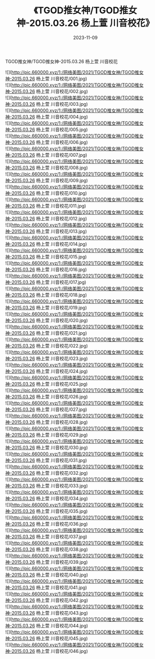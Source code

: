 ﻿---
layout: post
title:  《TGOD推女神/TGOD推女神-2015.03.26 杨上萱 川音校花》
date:   2023-11-09
img: http://pic.660000.xyz/1:/网络美图/2021/TGOD推女神/TGOD推女神-2015.03.26 杨上萱 川音校花/000.jpg
categories: [美女, 清纯, 唯美]
---

TGOD推女神/TGOD推女神-2015.03.26 杨上萱 川音校花

 ![](http://pic.660000.xyz/1:/网络美图/2021/TGOD推女神/TGOD推女神-2015.03.26 杨上萱 川音校花/001.jpg) <br>![](http://pic.660000.xyz/1:/网络美图/2021/TGOD推女神/TGOD推女神-2015.03.26 杨上萱 川音校花/002.jpg) <br>![](http://pic.660000.xyz/1:/网络美图/2021/TGOD推女神/TGOD推女神-2015.03.26 杨上萱 川音校花/003.jpg) <br>![](http://pic.660000.xyz/1:/网络美图/2021/TGOD推女神/TGOD推女神-2015.03.26 杨上萱 川音校花/004.jpg) <br>![](http://pic.660000.xyz/1:/网络美图/2021/TGOD推女神/TGOD推女神-2015.03.26 杨上萱 川音校花/005.jpg) <br>![](http://pic.660000.xyz/1:/网络美图/2021/TGOD推女神/TGOD推女神-2015.03.26 杨上萱 川音校花/006.jpg) <br>![](http://pic.660000.xyz/1:/网络美图/2021/TGOD推女神/TGOD推女神-2015.03.26 杨上萱 川音校花/007.jpg) <br>![](http://pic.660000.xyz/1:/网络美图/2021/TGOD推女神/TGOD推女神-2015.03.26 杨上萱 川音校花/008.jpg) <br>![](http://pic.660000.xyz/1:/网络美图/2021/TGOD推女神/TGOD推女神-2015.03.26 杨上萱 川音校花/009.jpg) <br>![](http://pic.660000.xyz/1:/网络美图/2021/TGOD推女神/TGOD推女神-2015.03.26 杨上萱 川音校花/010.jpg) <br>![](http://pic.660000.xyz/1:/网络美图/2021/TGOD推女神/TGOD推女神-2015.03.26 杨上萱 川音校花/011.jpg) <br>![](http://pic.660000.xyz/1:/网络美图/2021/TGOD推女神/TGOD推女神-2015.03.26 杨上萱 川音校花/012.jpg) <br>![](http://pic.660000.xyz/1:/网络美图/2021/TGOD推女神/TGOD推女神-2015.03.26 杨上萱 川音校花/013.jpg) <br>![](http://pic.660000.xyz/1:/网络美图/2021/TGOD推女神/TGOD推女神-2015.03.26 杨上萱 川音校花/014.jpg) <br>![](http://pic.660000.xyz/1:/网络美图/2021/TGOD推女神/TGOD推女神-2015.03.26 杨上萱 川音校花/015.jpg) <br>![](http://pic.660000.xyz/1:/网络美图/2021/TGOD推女神/TGOD推女神-2015.03.26 杨上萱 川音校花/016.jpg) <br>![](http://pic.660000.xyz/1:/网络美图/2021/TGOD推女神/TGOD推女神-2015.03.26 杨上萱 川音校花/017.jpg) <br>![](http://pic.660000.xyz/1:/网络美图/2021/TGOD推女神/TGOD推女神-2015.03.26 杨上萱 川音校花/018.jpg) <br>![](http://pic.660000.xyz/1:/网络美图/2021/TGOD推女神/TGOD推女神-2015.03.26 杨上萱 川音校花/019.jpg) <br>![](http://pic.660000.xyz/1:/网络美图/2021/TGOD推女神/TGOD推女神-2015.03.26 杨上萱 川音校花/020.jpg) <br>![](http://pic.660000.xyz/1:/网络美图/2021/TGOD推女神/TGOD推女神-2015.03.26 杨上萱 川音校花/021.jpg) <br>![](http://pic.660000.xyz/1:/网络美图/2021/TGOD推女神/TGOD推女神-2015.03.26 杨上萱 川音校花/022.jpg) <br>![](http://pic.660000.xyz/1:/网络美图/2021/TGOD推女神/TGOD推女神-2015.03.26 杨上萱 川音校花/023.jpg) <br>![](http://pic.660000.xyz/1:/网络美图/2021/TGOD推女神/TGOD推女神-2015.03.26 杨上萱 川音校花/024.jpg) <br>![](http://pic.660000.xyz/1:/网络美图/2021/TGOD推女神/TGOD推女神-2015.03.26 杨上萱 川音校花/025.jpg) <br>![](http://pic.660000.xyz/1:/网络美图/2021/TGOD推女神/TGOD推女神-2015.03.26 杨上萱 川音校花/026.jpg) <br>![](http://pic.660000.xyz/1:/网络美图/2021/TGOD推女神/TGOD推女神-2015.03.26 杨上萱 川音校花/027.jpg) <br>![](http://pic.660000.xyz/1:/网络美图/2021/TGOD推女神/TGOD推女神-2015.03.26 杨上萱 川音校花/028.jpg) <br>![](http://pic.660000.xyz/1:/网络美图/2021/TGOD推女神/TGOD推女神-2015.03.26 杨上萱 川音校花/029.jpg) <br>![](http://pic.660000.xyz/1:/网络美图/2021/TGOD推女神/TGOD推女神-2015.03.26 杨上萱 川音校花/030.jpg) <br>![](http://pic.660000.xyz/1:/网络美图/2021/TGOD推女神/TGOD推女神-2015.03.26 杨上萱 川音校花/031.jpg) <br>![](http://pic.660000.xyz/1:/网络美图/2021/TGOD推女神/TGOD推女神-2015.03.26 杨上萱 川音校花/032.jpg) <br>![](http://pic.660000.xyz/1:/网络美图/2021/TGOD推女神/TGOD推女神-2015.03.26 杨上萱 川音校花/033.jpg) <br>![](http://pic.660000.xyz/1:/网络美图/2021/TGOD推女神/TGOD推女神-2015.03.26 杨上萱 川音校花/034.jpg) <br>![](http://pic.660000.xyz/1:/网络美图/2021/TGOD推女神/TGOD推女神-2015.03.26 杨上萱 川音校花/035.jpg) <br>![](http://pic.660000.xyz/1:/网络美图/2021/TGOD推女神/TGOD推女神-2015.03.26 杨上萱 川音校花/036.jpg) <br>![](http://pic.660000.xyz/1:/网络美图/2021/TGOD推女神/TGOD推女神-2015.03.26 杨上萱 川音校花/037.jpg) <br>![](http://pic.660000.xyz/1:/网络美图/2021/TGOD推女神/TGOD推女神-2015.03.26 杨上萱 川音校花/038.jpg) <br>![](http://pic.660000.xyz/1:/网络美图/2021/TGOD推女神/TGOD推女神-2015.03.26 杨上萱 川音校花/039.jpg) <br>![](http://pic.660000.xyz/1:/网络美图/2021/TGOD推女神/TGOD推女神-2015.03.26 杨上萱 川音校花/040.jpg) <br>![](http://pic.660000.xyz/1:/网络美图/2021/TGOD推女神/TGOD推女神-2015.03.26 杨上萱 川音校花/041.jpg) <br>![](http://pic.660000.xyz/1:/网络美图/2021/TGOD推女神/TGOD推女神-2015.03.26 杨上萱 川音校花/042.jpg) <br>![](http://pic.660000.xyz/1:/网络美图/2021/TGOD推女神/TGOD推女神-2015.03.26 杨上萱 川音校花/043.jpg) <br>![](http://pic.660000.xyz/1:/网络美图/2021/TGOD推女神/TGOD推女神-2015.03.26 杨上萱 川音校花/044.jpg) <br>![](http://pic.660000.xyz/1:/网络美图/2021/TGOD推女神/TGOD推女神-2015.03.26 杨上萱 川音校花/045.jpg) <br>![](http://pic.660000.xyz/1:/网络美图/2021/TGOD推女神/TGOD推女神-2015.03.26 杨上萱 川音校花/046.jpg) <br>